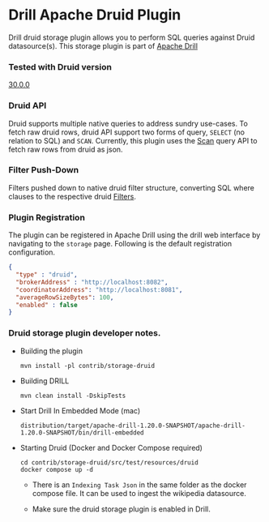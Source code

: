 # Drill Apache Druid Plugin

Drill druid storage plugin allows you to perform SQL queries against Druid datasource(s).
This storage plugin is part of [Apache Drill](https://github.com/apache/drill)

### Tested with Druid version
[30.0.0](https://github.com/apache/druid/releases/tag/druid-0.22.0)

### Druid API

Druid supports multiple native queries to address sundry use-cases.
To fetch raw druid rows, druid API support two forms of query, `SELECT` (no relation to SQL) and `SCAN`.
Currently, this plugin uses the [Scan](https://druid.apache.org/docs/latest/querying/scan-query.html)
query API to fetch raw rows from druid as json.

### Filter Push-Down

Filters pushed down to native druid filter structure, converting SQL where clauses to the respective druid [Filters](https://druid.apache.org/docs/latest/querying/filters.html).

### Plugin Registration

The plugin can be registered in Apache Drill using the drill web interface by navigating to the ```storage``` page.
Following is the default registration configuration.
```json
{
  "type" : "druid",
  "brokerAddress" : "http://localhost:8082",
  "coordinatorAddress": "http://localhost:8081",
  "averageRowSizeBytes": 100,
  "enabled" : false
}
```

### Druid storage plugin developer notes.

* Building the plugin

    `mvn install -pl contrib/storage-druid`

* Building DRILL

    `mvn clean install -DskipTests`

* Start Drill In Embedded Mode (mac)

    ```shell script
    distribution/target/apache-drill-1.20.0-SNAPSHOT/apache-drill-1.20.0-SNAPSHOT/bin/drill-embedded
    ```

* Starting Druid (Docker and Docker Compose required)
    ```
    cd contrib/storage-druid/src/test/resources/druid
    docker compose up -d
    ```

  * There is an `Indexing Task Json` in the same folder as the docker compose file. It can be used to ingest the wikipedia datasource.

  * Make sure the druid storage plugin is enabled in Drill.

